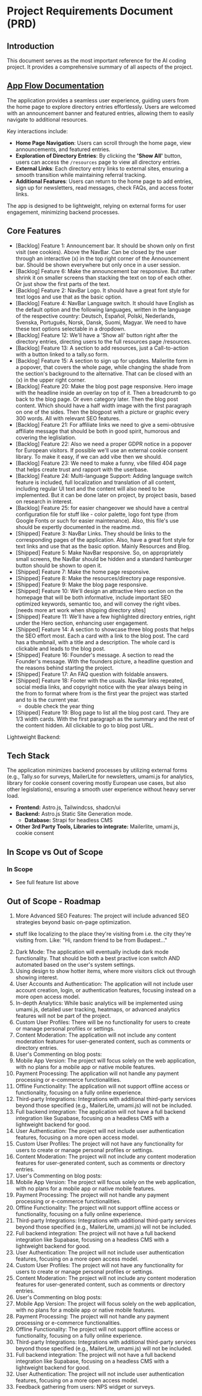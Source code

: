 # Project Requirements Document (PRD)

## Introduction
This document serves as the most important reference for the AI coding project. It provides a comprehensive summary of all aspects of the project.

## [App Flow Documentation](./app-flow.md)
The application provides a seamless user experience, guiding users from the home page to explore directory entries effortlessly. Users are welcomed with an announcement banner and featured entries, allowing them to easily navigate to additional resources. 

Key interactions include:
- **Home Page Navigation**: Users can scroll through the home page, view announcements, and featured entries.
- **Exploration of Directory Entries**: By clicking the **'Show All'** button, users can access the `/resources` page to view all directory entries.
- **External Links**: Each directory entry links to external sites, ensuring a smooth transition while maintaining referral tracking.
- **Additional Features**: Users can return to the home page to add entries, sign up for newsletters, read messages, check FAQs, and access footer links.

The app is designed to be lightweight, relying on external forms for user engagement, minimizing backend processes.

## Core Features

- [Backlog] Feature 1: Announcement bar. It should be shown only on first visit (see cookies). Above the NavBar. Can be closed by the user through an interactive (x) in the top right corner of the Announcement bar. Should be shown everywhere but only once in a user session.
- [Backlog] Feature 6: Make the announcement bar responsive. But rather shrink it on smaller screens than stacking the text on top of each other. Or just show the first parts of the text.
- [Backlog] Feature 2: NavBar Logo. It should have a great font style for text logos and use that as the basic option. 
- [Backlog] Feature 4: NavBar Language switch. It should have English as the default option and the following languages, written in the language of the respective country: Deutsch, Español, Polski, Nederlands, Svenska, Português, Norsk, Dansk, Suomi, Magyar. We need to have these text options selectable in a dropdown.
- [Backlog] Feature 12: We'll have a 'Show all' button right after the directory entries, directing users to the full resources page /resources.
- [Backlog]  Feature 13: A section to add resources, just a Call-to-action with a button linked to a tally.so form.
- [Backlog] Feature 15: A section to sign up for updates. Mailerlite form in a popover, that covers the whole page, while changing the shade from the section's background to the alternative. That can be closed with an (x) in the upper right corner.
- [Backlog] Feature 20: Make the blog post page responsive. Hero image with the headline inside an overlay on top of it. Then a breadcrumb to go back to the blog page. Or even category later. Then the blog post content. Which should have a half width image with the first paragraph on one of the sides. Then the blogpost with a picture or graphic every 300 words. All with relevant SEO features. 
- [Backlog] Feature 21: For affiliate links we need to give a semi-obtrusive affiliate message that should be both in good spirit, humorous and covering the leglislation.
- [Backlog] Feature 22: Also we need a proper GDPR notice in a popover for European visitors. If possible we'll use an external cookie consent library. To make it easy, if we can add vibe then we should.
- [Backlog] Feature 23: We need to make a funny, vibe filled 404 page that helps create trust and rapport with the userbase.
- [Backlog] Feature 24: Multi-language Support:
Adding language switch feature is included, full localization and translation of all content, including regular UI text and the content will also need to be implemented. But it can be done later on project, by project basis, based on research in interest.
- [Backlog] Feature 25: for easier changeover we should have a central configuration file for stuff like - color palette, logo font type (from Google Fonts or such for easier maintenance). Also, this file's use should be expertly documented in the readme.md.
- [Shipped] Feature 3: NavBar Links. They should be links to the corresponding pages of the application. Also, have a great font style for text links and use that as the basic option. Mainly Resources and Blog. 
- [Shipped] Feature 5: Make NavBar responsive. So, on appropriately small screens, the NavBar should be hidden and a standard hamburger button should be shown to open it.
- [Shipped] Feature 7: Make the home page responsive. 
- [Shipped] Feature 8: Make the resources/directory page responsive.
- [Shipped] Feature 9: Make the blog page responsive.
- [Shipped] Feature 10: We'll design an attractive Hero section on the homepage that will be both informative, include important SEO optimized keywords, semantic too, and will convey the right vibes. [needs more art work when shipping directory sites]
- [Shipped] Feature 11: We'll have a few highlighted directory entries, right under the Hero section, enhancing user engagement.
- [Shipped] Feature 14: A section to showcase three blog posts that helps the SEO effort most. Each a card with a link to the blog post. The card has a thumbnail, with a title and a description. The whole card is clickable and leads to the blog post.
- [Shipped] Feature 16: Founder's message. A section to read the Founder's message. With the founders picture, a headline question and the reasons behind starting the project.
- [Shipped] Feature 17: An FAQ question with foldable answers.
- [Shipped] Feature 18: Footer with the usuals. NavBar links repeated, social media links, and copyright notice with the year always being in the from to format where from is the first year the project was started and to is the current year.
    - double check the year thing
- [Shipped] Feature 19: Blog page to list all the blog post card. They are 1/3 width cards. With the first paragraph as the summary and the rest of the content hidden. All clickable to go to blog post URL.


Lightweight Backend:

## Tech Stack
The application minimizes backend processes by utilizing external forms (e.g., Tally.so for surveys, MailerLite for newsletters, umami.js for analytics, library for cookie consent covering mostly European use cases, but also other legislations), ensuring a smooth user experience without heavy server load.
- **Frontend:** Astro.js, Tailwindcss, shadcn/ui
- **Backend:** Astro.js Static Site Generation mode.
    - **Database:** Strapi for headless CMS
- **Other 3rd Party Tools, Libraries to integrate:** Mailerlite, umami.js, cookie consent

## In Scope vs Out of Scope
### In Scope
- See full feature list above

## Out of Scope - Roadmap

1. More Advanced SEO Features:
The project will include advanced SEO strategies beyond basic on-page optimization.
- stuff like localizing to the place they're visiting from i.e. the city they're visiting from. Like: "Hi, random friend to be from Budapest..."
2. Dark Mode:
The application will eventually include dark mode functionality. That should be both a best practive icon switch AND automated based on the user's system settings.
3. Using design to show hotter items, where more visitors click out through showing interest. 
4. User Accounts and Authentication:
The application will not include user account creation, login, or authentication features, focusing instead on a more open access model.
5. In-depth Analytics:
While basic analytics will be implemented using umami.js, detailed user tracking, heatmaps, or advanced analytics features will not be part of the project.
6. Custom User Profiles:
There will be no functionality for users to create or manage personal profiles or settings.
7. Content Moderation:
The application will not include any content moderation features for user-generated content, such as comments or directory entries.
8. User's Commenting on blog posts:
9. Mobile App Version:
The project will focus solely on the web application, with no plans for a mobile app or native mobile features.
10. Payment Processing:
The application will not handle any payment processing or e-commerce functionalities.
11. Offline Functionality:
The application will not support offline access or functionality, focusing on a fully online experience.
12. Third-party Integrations:
Integrations with additional third-party services beyond those specified (e.g., MailerLite, umami.js) will not be included.
13. Full backend integration:
The application will not have a full backend integration like Supabase, focusing on a headless CMS with a lightweight backend for good.
14. User Authentication:
The project will not include user authentication features, focusing on a more open access model.
15. Custom User Profiles:
The project will not have any functionality for users to create or manage personal profiles or settings.
16. Content Moderation:
The project will not include any content moderation features for user-generated content, such as comments or directory entries.
17. User's Commenting on blog posts:
18. Mobile App Version:
The project will focus solely on the web application, with no plans for a mobile app or native mobile features.
19. Payment Processing:
The project will not handle any payment processing or e-commerce functionalities.
20. Offline Functionality:
The project will not support offline access or functionality, focusing on a fully online experience.
21. Third-party Integrations:
Integrations with additional third-party services beyond those specified (e.g., MailerLite, umami.js) will not be included.
22. Full backend integration:
The project will not have a full backend integration like Supabase, focusing on a headless CMS with a lightweight backend for good.
23. User Authentication:
The project will not include user authentication features, focusing on a more open access model.
24. Custom User Profiles:
The project will not have any functionality for users to create or manage personal profiles or settings.
25. Content Moderation:
The project will not include any content moderation features for user-generated content, such as comments or directory entries.
26. User's Commenting on blog posts:
27. Mobile App Version:
The project will focus solely on the web application, with no plans for a mobile app or native mobile features.
28. Payment Processing:
The project will not handle any payment processing or e-commerce functionalities.
29. Offline Functionality:
The project will not support offline access or functionality, focusing on a fully online experience.
30. Third-party Integrations:
Integrations with additional third-party services beyond those specified (e.g., MailerLite, umami.js) will not be included.
31. Full backend integration:
The project will not have a full backend integration like Supabase, focusing on a headless CMS with a lightweight backend for good.
32. User Authentication:
The project will not include user authentication features, focusing on a more open access model.
33. Feedback gathering from users: NPS widget or surveys.